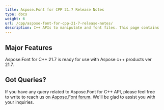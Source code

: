 ```yaml
---
title: Aspose.Font for CPP 21.7 Release Notes
type: docs
weight: 6
url: /cpp/aspose-font-for-cpp-21-7-release-notes/
description: C++ APIs to manipulate and font files. This page contains new Aspose.Font for C++ features, enhancement, and bug fixes in 2023, version 21.7.
---
```


## Major Features

Aspose.Font for  C++ 21.7 is ready for use with Aspose c++ products ver 21.7.



## Got Queries?
If you have any query related to Aspose.Font for C++ API, please feel free to write to reach us on [Aspose.Font forum](https://forum.aspose.com/c/font/). We'll be glad to assist you with your inquiries.
